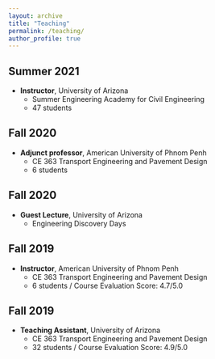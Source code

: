 ```yaml
---
layout: archive
title: "Teaching"
permalink: /teaching/
author_profile: true
---
```




## Summer 2021

* **Instructor**, University of Arizona
  *  Summer Engineering Academy for Civil Engineering 
  *  47 students 

## Fall 2020

* **Adjunct professor**, American University of Phnom Penh                                        
  *  CE 363 Transport Engineering and Pavement Design
  *  6 students 

## Fall 2020

* **Guest Lecture**, University of Arizona
  *  Engineering Discovery Days


## Fall 2019

* **Instructor**, American University of Phnom Penh                                                                              
  *  CE 363 Transport Engineering and Pavement Design
  *  6 students / Course Evaluation Score: 4.7/5.0

## Fall 2019

* **Teaching Assistant**, University of Arizona                                                                     
  *  CE 363 Transport Engineering and Pavement Design
  *  32 students / Course Evaluation Score: 4.9/5.0

